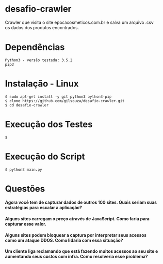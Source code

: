 
# desafio-crawler
Crawler que visita o site epocacosmeticos.com.br e salva um arquivo .csv os dados dos produtos encontrados.

# Dependências

    Python3 - versão testada: 3.5.2
    pip3
    
# Instalação - Linux
    
    $ sudo apt-get install -y git python3 python3-pip
    $ clone https://github.com/gilsouza/desafio-crawler.git
    $ cd desafio-crawler

# Execução dos Testes

	$ 
    
# Execução do Script
    
    $ python3 main.py

# Questões

#### Agora você tem de capturar dados de outros 100 sites. Quais seriam suas estratégias para escalar a aplicação?

#### Alguns sites carregam o preço através de JavaScript. Como faria para capturar esse valor.

#### Alguns sites podem bloquear a captura por interpretar seus acessos como um ataque DDOS. Como lidaria com essa situação?

#### Um cliente liga reclamando que está fazendo muitos acessos ao seu site e aumentando seus custos com infra. Como resolveria esse problema?






